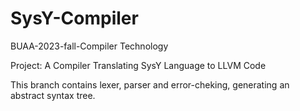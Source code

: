 # SysY-Compiler

BUAA-2023-fall-Compiler Technology 

Project: A Compiler Translating SysY Language to LLVM Code

This branch contains lexer, parser and error-cheking, generating an abstract syntax tree.
